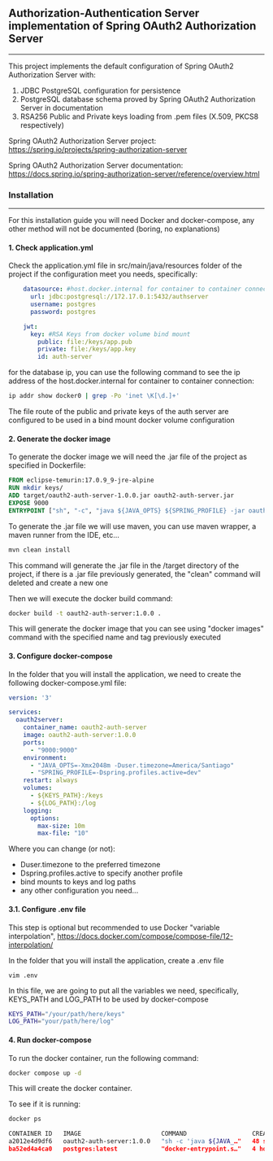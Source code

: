 
## Authorization-Authentication Server implementation of Spring OAuth2 Authorization Server

---

This project implements the default configuration of Spring OAuth2 Authorization Server with:
1. JDBC PostgreSQL configuration for persistence
2. PostgreSQL database schema proved by Spring OAuth2 Authorization Server in documentation
3. RSA256 Public and Private keys loading from .pem files (X.509, PKCS8 respectively)


Spring OAuth2 Authorization Server project: https://spring.io/projects/spring-authorization-server

Spring OAuth2 Authorization Server documentation: https://docs.spring.io/spring-authorization-server/reference/overview.html


### Installation

---

For this installation guide you will need Docker and docker-compose, any other method will not be documented (boring, no explanations)

#### 1. Check application.yml

Check the application.yml file in src/main/java/resources folder of the project if the configuration meet you needs, specifically:

```yaml
    datasource: #host.docker.internal for container to container connection
      url: jdbc:postgresql://172.17.0.1:5432/authserver
      username: postgres
      password: postgres

    jwt:
      key: #RSA Keys from docker volume bind mount
        public: file:/keys/app.pub
        private: file:/keys/app.key
        id: auth-server
```

for the database ip, you can use the following command to see the ip address of the host.docker.internal for container to container connection:

```bash
ip addr show docker0 | grep -Po 'inet \K[\d.]+'
```

The file route of the public and private keys of the auth server are configured to be used in a bind mount docker volume configuration


#### 2. Generate the docker image

To generate the docker image we will need the .jar file of the project as specified in Dockerfile:

```dockerfile
FROM eclipse-temurin:17.0.9_9-jre-alpine
RUN mkdir keys/
ADD target/oauth2-auth-server-1.0.0.jar oauth2-auth-server.jar
EXPOSE 9000
ENTRYPOINT ["sh", "-c", "java ${JAVA_OPTS} ${SPRING_PROFILE} -jar oauth2-auth-server.jar"]
```

To generate the .jar file we will use maven, you can use maven wrapper, a maven runner from the IDE, etc...

```bash
mvn clean install
```

This command will generate the .jar file in the /target directory of the project, if there is a .jar file previously generated, the "clean" command will deleted and create a new one

Then we will execute the docker build command:

```bash
docker build -t oauth2-auth-server:1.0.0 .
```

This will generate the docker image that you can see using "docker images" command with the specified name and tag previously executed

#### 3. Configure docker-compose

In the folder that you will install the application, we need to create the following docker-compose.yml file:

```yaml
version: '3'

services:
  oauth2server:
    container_name: oauth2-auth-server
    image: oauth2-auth-server:1.0.0
    ports:
      - "9000:9000"
    environment:
      - "JAVA_OPTS=-Xmx2048m -Duser.timezone=America/Santiago"
      - "SPRING_PROFILE=-Dspring.profiles.active=dev"
    restart: always
    volumes:
      - ${KEYS_PATH}:/keys
      - ${LOG_PATH}:/log
    logging:
      options:
        max-size: 10m
        max-file: "10"
```

Where you can change (or not):
* Duser.timezone to the preferred timezone
* Dspring.profiles.active to specify another profile
* bind mounts to keys and log paths
* any other configuration you need...

#### 3.1. Configure .env file

This step is optional but recommended to use Docker "variable interpolation", https://docs.docker.com/compose/compose-file/12-interpolation/

In the folder that you will install the application, create a .env file

```
vim .env
```

In this file, we are going to put all the variables we need, specifically, KEYS_PATH and LOG_PATH to be used by docker-compose

```bash
KEYS_PATH="/your/path/here/keys"
LOG_PATH="your/path/here/log"
```

#### 4. Run docker-compose

To run the docker container, run the following command:

```bash
docker compose up -d
```

This will create the docker container.

To see if it is running:
```bash
docker ps

CONTAINER ID   IMAGE                      COMMAND                  CREATED          STATUS         PORTS                                       NAMES
a2012e4d9df6   oauth2-auth-server:1.0.0   "sh -c 'java ${JAVA_…"   48 seconds ago   Up 2 seconds   0.0.0.0:9000->9000/tcp, :::9000->9000/tcp   oauth2-auth-server
ba52ed4a4ca0   postgres:latest            "docker-entrypoint.s…"   4 hours ago      Up 4 hours     0.0.0.0:5432->5432/tcp, :::5432->5432/tcp   postgres-db
```